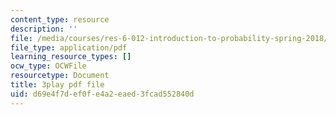 ```yaml
---
content_type: resource
description: ''
file: /media/courses/res-6-012-introduction-to-probability-spring-2018/d69e4f7def0fe4a2eaed3fcad552840d_uxVRfj60z98.pdf
file_type: application/pdf
learning_resource_types: []
ocw_type: OCWFile
resourcetype: Document
title: 3play pdf file
uid: d69e4f7d-ef0f-e4a2-eaed-3fcad552840d
---
```

